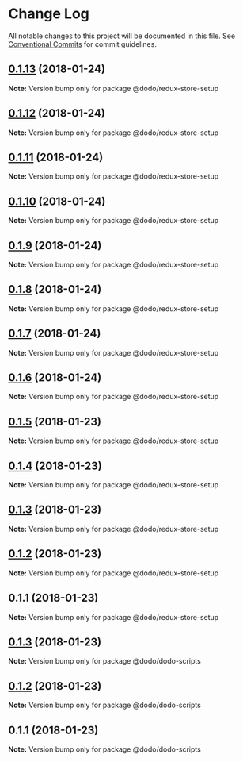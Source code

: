 # Change Log

All notable changes to this project will be documented in this file.
See [Conventional Commits](https://conventionalcommits.org) for commit guidelines.

<a name="0.1.13"></a>
## [0.1.13](/compare/@dodo/redux-store-setup@0.1.12...@dodo/redux-store-setup@0.1.13) (2018-01-24)




**Note:** Version bump only for package @dodo/redux-store-setup

<a name="0.1.12"></a>
## [0.1.12](/compare/@dodo/redux-store-setup@0.1.11...@dodo/redux-store-setup@0.1.12) (2018-01-24)




**Note:** Version bump only for package @dodo/redux-store-setup

<a name="0.1.11"></a>
## [0.1.11](/compare/@dodo/redux-store-setup@0.1.10...@dodo/redux-store-setup@0.1.11) (2018-01-24)




**Note:** Version bump only for package @dodo/redux-store-setup

<a name="0.1.10"></a>
## [0.1.10](/compare/@dodo/redux-store-setup@0.1.9...@dodo/redux-store-setup@0.1.10) (2018-01-24)




**Note:** Version bump only for package @dodo/redux-store-setup

<a name="0.1.9"></a>
## [0.1.9](/compare/@dodo/redux-store-setup@0.1.8...@dodo/redux-store-setup@0.1.9) (2018-01-24)




**Note:** Version bump only for package @dodo/redux-store-setup

<a name="0.1.8"></a>
## [0.1.8](/compare/@dodo/redux-store-setup@0.1.7...@dodo/redux-store-setup@0.1.8) (2018-01-24)




**Note:** Version bump only for package @dodo/redux-store-setup

<a name="0.1.7"></a>
## [0.1.7](/compare/@dodo/redux-store-setup@0.1.6...@dodo/redux-store-setup@0.1.7) (2018-01-24)




**Note:** Version bump only for package @dodo/redux-store-setup

<a name="0.1.6"></a>
## [0.1.6](/compare/@dodo/redux-store-setup@0.1.5...@dodo/redux-store-setup@0.1.6) (2018-01-24)




**Note:** Version bump only for package @dodo/redux-store-setup

<a name="0.1.5"></a>
## [0.1.5](/compare/@dodo/redux-store-setup@0.1.4...@dodo/redux-store-setup@0.1.5) (2018-01-23)




**Note:** Version bump only for package @dodo/redux-store-setup

<a name="0.1.4"></a>
## [0.1.4](/compare/@dodo/redux-store-setup@0.1.3...@dodo/redux-store-setup@0.1.4) (2018-01-23)




**Note:** Version bump only for package @dodo/redux-store-setup

<a name="0.1.3"></a>
## [0.1.3](/compare/@dodo/redux-store-setup@0.1.2...@dodo/redux-store-setup@0.1.3) (2018-01-23)




**Note:** Version bump only for package @dodo/redux-store-setup

<a name="0.1.2"></a>
## [0.1.2](/compare/@dodo/redux-store-setup@0.1.1...@dodo/redux-store-setup@0.1.2) (2018-01-23)




**Note:** Version bump only for package @dodo/redux-store-setup

<a name="0.1.1"></a>
## 0.1.1 (2018-01-23)




**Note:** Version bump only for package @dodo/redux-store-setup

<a name="0.1.3"></a>
## [0.1.3](/compare/@dodo/dodo-scripts@0.1.2...@dodo/dodo-scripts@0.1.3) (2018-01-23)




**Note:** Version bump only for package @dodo/dodo-scripts

<a name="0.1.2"></a>
## [0.1.2](/compare/@dodo/dodo-scripts@0.1.1...@dodo/dodo-scripts@0.1.2) (2018-01-23)




**Note:** Version bump only for package @dodo/dodo-scripts

<a name="0.1.1"></a>
## 0.1.1 (2018-01-23)




**Note:** Version bump only for package @dodo/dodo-scripts
